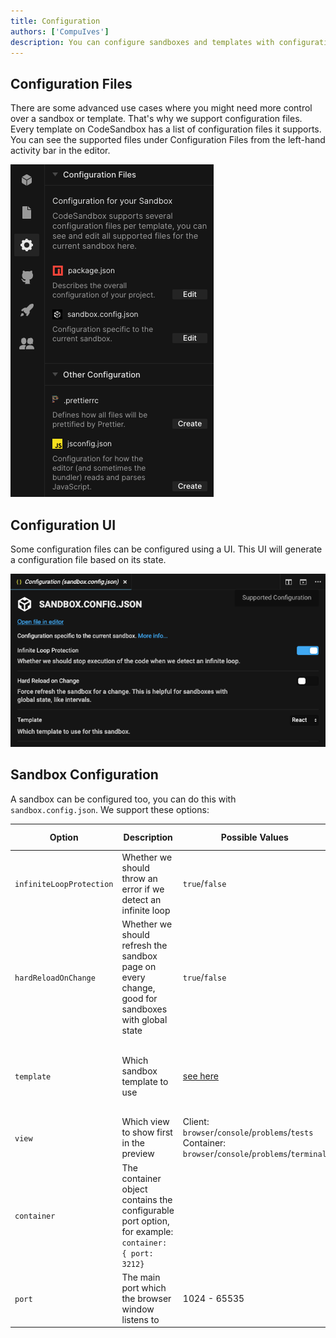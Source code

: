 ```yaml
---
title: Configuration
authors: ['CompuIves']
description: You can configure sandboxes and templates with configuration files.
---
```


## Configuration Files

There are some advanced use cases where you might need more control over a
sandbox or template. That's why we support configuration files. Every template
on CodeSandbox has a list of configuration files it supports. You can see the
supported files under Configuration Files from the left-hand activity bar in the
editor.

![Configurations File UI](./images/configuration.png)

## Configuration UI

Some configuration files can be configured using a UI. This UI will generate a
configuration file based on its state.

![Configurations File UI](./images/ui-configuration.png)

## Sandbox Configuration

A sandbox can be configured too, you can do this with `sandbox.config.json`. We
support these options:

| Option                   | Description                                                                                         | Possible Values                                                                                                    | Default Value                                      |
| ------------------------ | --------------------------------------------------------------------------------------------------- | ------------------------------------------------------------------------------------------------------------------ | -------------------------------------------------- |
| `infiniteLoopProtection` | Whether we should throw an error if we detect an infinite loop                                      | `true`/`false`                                                                                                     | `true`                                             |
| `hardReloadOnChange`     | Whether we should refresh the sandbox page on every change, good for sandboxes with global state    | `true`/`false`                                                                                                     | `false`                                            |
| `template`               | Which sandbox template to use                                                                       | [see here](https://github.com/codesandbox-app/codesandbox-importers/blob/master/packages/types/index.d.ts#L24-L39) | smart detection, w/ fallback to `create-react-app` |
| `view`                   | Which view to show first in the preview                                                             | Client: `browser`/`console`/`problems`/`tests`<br />Container: `browser`/`console`/`problems`/`terminal`           | `browser`                                          |
| `container`              | The container object contains the configurable port option, for example: `container: { port: 3212}` |
| `port`                   | The main port which the browser window listens to                                                   | 1024 - 65535                                                                                                       | First opened port inside the container.            |
